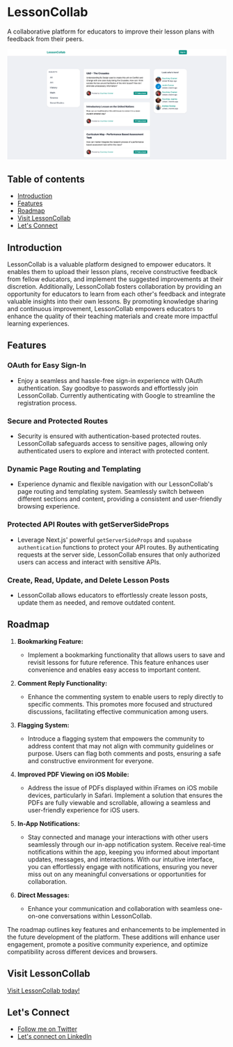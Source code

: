 # LessonCollab

A collaborative platform for educators to improve their lesson plans with feedback from their peers.

![Application screenshot](./public/lesson_collab_screenshot.png)

## Table of contents

- [Introduction](#introduction)
- [Features](#features)
- [Roadmap](#roadmap)
- [Visit LessonCollab](#visit-lessoncollab)
- [Let's Connect](#lets-connect)

## Introduction

LessonCollab is a valuable platform designed to empower educators. It enables them to upload their lesson plans, receive constructive feedback from fellow educators, and implement the suggested improvements at their discretion. Additionally, LessonCollab fosters collaboration by providing an opportunity for educators to learn from each other's feedback and integrate valuable insights into their own lessons. By promoting knowledge sharing and continuous improvement, LessonCollab empowers educators to enhance the quality of their teaching materials and create more impactful learning experiences.

## Features

### OAuth for Easy Sign-In

- Enjoy a seamless and hassle-free sign-in experience with OAuth authentication. Say goodbye to passwords and effortlessly join LessonCollab. Currently authenticating with Google to streamline the registration process.

### Secure and Protected Routes

- Security is ensured with authentication-based protected routes. LessonCollab safeguards access to sensitive pages, allowing only authenticated users to explore and interact with protected content.

### Dynamic Page Routing and Templating

- Experience dynamic and flexible navigation with our LessonCollab's page routing and templating system. Seamlessly switch between different sections and content, providing a consistent and user-friendly browsing experience.

### Protected API Routes with getServerSideProps

- Leverage Next.js' powerful `getServerSideProps` and `supabase authentication` functions to protect your API routes. By authenticating requests at the server side, LessonCollab ensures that only authorized users can access and interact with sensitive APIs.

### Create, Read, Update, and Delete Lesson Posts

- LessonCollab allows educators to effortlessly create lesson posts, update them as needed, and remove outdated content.

## Roadmap

1. **Bookmarking Feature:**

   - Implement a bookmarking functionality that allows users to save and revisit lessons for future reference. This feature enhances user convenience and enables easy access to important content.

2. **Comment Reply Functionality:**

   - Enhance the commenting system to enable users to reply directly to specific comments. This promotes more focused and structured discussions, facilitating effective communication among users.

3. **Flagging System:**

   - Introduce a flagging system that empowers the community to address content that may not align with community guidelines or purpose. Users can flag both comments and posts, ensuring a safe and constructive environment for everyone.

4. **Improved PDF Viewing on iOS Mobile:**

   - Address the issue of PDFs displayed within iFrames on iOS mobile devices, particularly in Safari. Implement a solution that ensures the PDFs are fully viewable and scrollable, allowing a seamless and user-friendly experience for iOS users.

5. **In-App Notifications:**

   - Stay connected and manage your interactions with other users seamlessly through our in-app notification system. Receive real-time notifications within the app, keeping you informed about important updates, messages, and interactions. With our intuitive interface, you can effortlessly engage with notifications, ensuring you never miss out on any meaningful conversations or opportunities for collaboration.

6. **Direct Messages:**

   - Enhance your communication and collaboration with seamless one-on-one conversations within LessonCollab.

The roadmap outlines key features and enhancements to be implemented in the future development of the platform. These additions will enhance user engagement, promote a positive community experience, and optimize compatibility across different devices and browsers.

## Visit LessonCollab

[Visit LessonCollab today!](https://www.lessoncollab.com/)

## Let's Connect

- [Follow me on Twitter](https://twitter.com/_internetdrew_)
- [Let's connect on LinkedIn](https://www.linkedin.com/in/internetdrew/)
